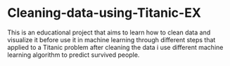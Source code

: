 # Cleaning-data-using-Titanic-EX
This is an educational project that aims to learn how to clean data and visualize it before use it in machine learning
through different steps that applied to  a Titanic problem
after cleaning the data i use different machine learning algorithm to predict survived people.
